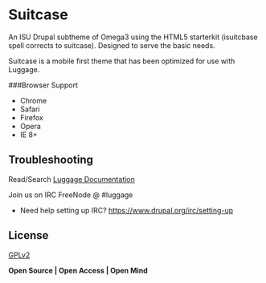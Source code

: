 Suitcase
========

An ISU Drupal subtheme of Omega3 using the HTML5 starterkit (isuitcbase spell corrects to suitcase).  Designed to serve the basic needs.

Suitcase is a mobile first theme that has been optimized for use with Luggage.

###Browser Support
- Chrome
- Safari
- Firefox
- Opera
- IE 8+

Troubleshooting
----
Read/Search [Luggage Documentation][]

Join us on IRC FreeNode @ #luggage
* Need help setting up IRC? https://www.drupal.org/irc/setting-up

License
----

[GPLv2][]


**Open Source | Open Access | Open Mind**

[GPLv2]:http://www.gnu.org/licenses/gpl-2.0.html
[Luggage Documentation]:http://www.biology-it.iastate.edu/luggage_doc/
